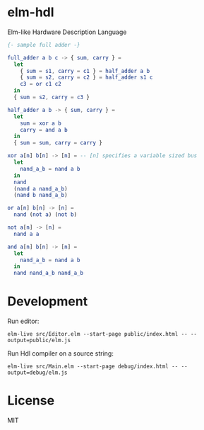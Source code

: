 # elm-hdl
Elm-like Hardware Description Language

```elm
{- sample full adder -}

full_adder a b c -> { sum, carry } =
  let
    { sum = s1, carry = c1 } = half_adder a b
    { sum = s2, carry = c2 } = half_adder s1 c
    c3 = or c1 c2
  in
  { sum = s2, carry = c3 }

half_adder a b -> { sum, carry } =
  let
    sum = xor a b
    carry = and a b
  in
  { sum = sum, carry = carry }

xor a[n] b[n] -> [n] = -- [n] specifies a variable sized bus
  let
    nand_a_b = nand a b
  in
  nand
  (nand a nand_a_b)
  (nand b nand_a_b)

or a[n] b[n] -> [n] =
  nand (not a) (not b)

not a[n] -> [n] =
  nand a a

and a[n] b[n] -> [n] =
  let
    nand_a_b = nand a b
  in
  nand nand_a_b nand_a_b
```

# Development
Run editor:
```
elm-live src/Editor.elm --start-page public/index.html -- --output=public/elm.js
```

Run Hdl compiler on a source string:
```
elm-live src/Main.elm --start-page debug/index.html -- --output=debug/elm.js
```

# License
MIT